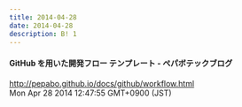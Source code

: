 ```yaml
---
title: 2014-04-28
date: 2014-04-28
description: B! 1
---
```


#### GitHub を用いた開発フロー テンプレート - ペパボテックブログ
http://pepabo.github.io/docs/github/workflow.html<br>
Mon Apr 28 2014 12:47:55 GMT+0900 (JST)<br>


